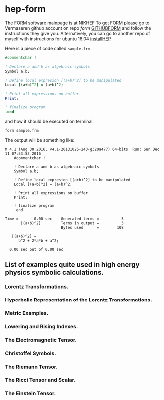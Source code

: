 # hep-form
The [FORM](http://www.nikhef.nl/~form/) software mainpage is at NIKHEF
To get FORM please go to Vermaseren github account on repo *form*
[GITHUBFORM](https://github.com/vermaseren/form)
and follow the instructions they give you. Alternatively, you can go to another repo of myself
with instructions for ubuntu 16.04
[installHEP](http://github.com/faquinonez/installHEP#install-formFORM)

Here is a piece of code called `sample.frm`
```fortran
#commentchar !

! Declare a and b as algebraic symbols 
Symbol a,b;

! Define local expresion [(a+b)^2] to be manipulated
Local [(a+b)^2] = (a+b)^2;

! Print all expressions on buffer
Print;

! finalize program
.end
```
and how it should be executed on terminal
```bash
form sample.frm
```
The output will be something like:
```
M 4.1 (Aug 30 2016, v4.1-20131025-243-g320a477) 64-bits  Run: Sun Dec 11 07:53:53 2016
    #commentchar !
    
    ! Declare a and b as algebraic symbols
    Symbol a,b;
    
    ! Define local expresion [(a+b)^2] to be manipulated
    Local [(a+b)^2] = (a+b)^2;
    
    ! Print all expressions on buffer
    Print;
    
    ! finalize program
    .end

Time =       0.00 sec    Generated terms =          3
       [(a+b)^2]         Terms in output =          3
                         Bytes used      =        108

   [(a+b)^2] =
      b^2 + 2*a*b + a^2;

  0.00 sec out of 0.00 sec
```

## List of examples quite used in high energy physics symbolic calculations.

### Lorentz Transformations.
### Hyperbolic Representation of the Lorentz Transformations.
### Metric Examples.
### Lowering and Rising Indexes.
### The Electromagnetic Tensor.
### Christoffel Symbols.
### The Riemann Tensor.
### The Ricci Tensor and Scalar.
### The Einstein Tensor.
